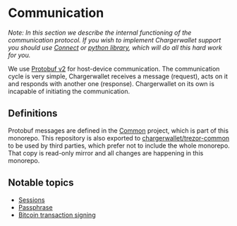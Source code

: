 # Communication

_Note: In this section we describe the internal functioning of the communication protocol. If you wish to implement Chargerwallet support you should use [Connect](https://github.com/chargerwallet/connect/) or [python library](https://github.com/chargerwallet/firmware/tree/master/python/), which will do all this hard work for you._

We use [Protobuf v2](https://developers.google.com/protocol-buffers/) for host-device communication. The communication cycle is very simple, Chargerwallet receives a message (request), acts on it and responds with another one (response). Chargerwallet on its own is incapable of initiating the communication.

## Definitions

Protobuf messages are defined in the [Common](https://github.com/chargerwallet/firmware/tree/master/common) project, which is part of this monorepo. This repository is also exported to [chargerwallet/trezor-common](https://github.com/chargerwallet/trezor-common) to be used by third parties, which prefer not to include the whole monorepo. That copy is read-only mirror and all changes are happening in this monorepo.

## Notable topics

- [Sessions](sessions.md)
- [Passphrase](passphrase.md)
- [Bitcoin transaction signing](bitcoin-signing.md)

